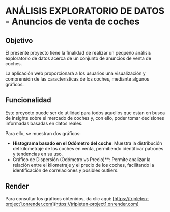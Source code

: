 # ANÁLISIS EXPLORATORIO DE DATOS - Anuncios de venta de coches

## Objetivo

El presente proyecto tiene la finalidad de realizar un pequeño análisis exploratorio de datos acerca de un conjunto de anuncios de venta de coches.

La aplicación web proporcionará a los usuarios una visualización y comprensión de las características de los coches, mediante algunos gráficos.

## Funcionalidad

Este proyecto puede ser de utilidad para todos aquellos que estan en busca de insights sobre el mercado de coches y, con ello, poder tomar decisiones informadas basadas en datos reales.

Para ello, se muestran dos gráficos:

* **Histograma basado en el Odómetro del coche**: Muestra la distribución del kilometraje de los coches en venta, permitiendo identificar patrones y tendencias en su uso.
* Gráfico de Dispersión (Odómetro vs Precio)**: Permite analizar la relación entre el kilometraje y el precio de los coches, facilitando la identificación de correlaciones y posibles outliers.

## Render

Para consultar los gráficos obtenidos, da clic aquí: [https://tripleten-project1.onrender.com](https://tripleten-project1.onrender.com)
